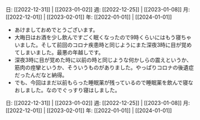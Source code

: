 日: [[2022-12-31]] | [[2023-01-02]]
週: [[2022-12-25]] | [[2023-01-08]]
月: [[2022-12-01]] | [[2023-02-01]]
年: [[2022-01-01]] | [[2024-01-01]]

- あけましておめでとうございます。
- 大晦日はお酒を少し飲んですごく眠くなったので9時くらいにはもう寝ちゃいました。そして前回のコロナ疾患時と同じようにまた深夜3時に目が覚めてしまいました。最悪の年越しです。
- 深夜3時に目が覚めた時に以前の時と同じような何かしらの震えというか、筋肉の痙攣というか、そういうものがありました。やっぱりコロナの後遺症だったんだなと納得。
- でも、今回はまだ以前もらった睡眠薬が残っているので睡眠薬を飲んで寝なおしました。なのでぐっすり寝はしました。



日: [[2022-12-31]] | [[2023-01-02]]
週: [[2022-12-25]] | [[2023-01-08]]
月: [[2022-12-01]] | [[2023-02-01]]
年: [[2022-01-01]] | [[2024-01-01]]